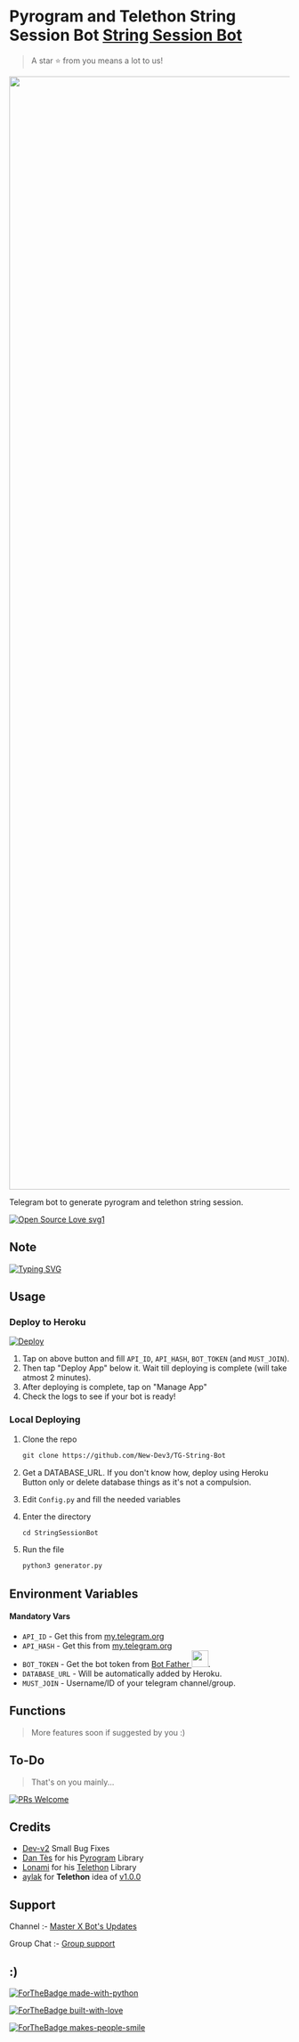 # Pyrogram and Telethon String Session Bot [String Session Bot](https://t.me/TheStringSessionBot)

> A star ⭐ from you means a lot to us!

<p align="center"><a href="https://github.com/New-Dev3"><img src="https://telegra.ph/file/7ec22c82f580a334dd13e.jpg" width="2000"></a></p>

Telegram bot to generate pyrogram and telethon string session.

[![Open Source Love svg1](https://badges.frapsoft.com/os/v1/open-source.svg?v=103)](https://github.com/ellerbrock/open-source-badges/)

## Note
[![Typing SVG](https://readme-typing-svg.herokuapp.com?color=%2336BCF7&lines=This+is+Very+UseFull+Bot+;Generate+Your+String+Session;From+This+Bot;You+Can+See+Your+String+From+Your+;Telegram+Saved+Messages;Don't+Share+This+String+Session;To+Anyone;Another+Bytes+Account+Will+Be+Ban+;Happy+Deploying+%F0%9F%92%96)](https://git.io/typing-svg)

## Usage

### Deploy to Heroku

[![Deploy](https://www.herokucdn.com/deploy/button.svg)](https://heroku.com/deploy?template=https://github.com/New-Dev3/TG-String-Bot)

1. Tap on above button and fill `API_ID`, `API_HASH`, `BOT_TOKEN` (and `MUST_JOIN`).
2. Then tap "Deploy App" below it. Wait till deploying is complete (will take atmost 2 minutes).
3. After deploying is complete, tap on "Manage App"
4. Check the logs to see if your bot is ready!

### Local Deploying

1. Clone the repo
   ```markdown
   git clone https://github.com/New-Dev3/TG-String-Bot
   ```
2. Get a DATABASE_URL. If you don't know how, deploy using Heroku Button only or delete database things as it's not a compulsion.
   
3. Edit `Config.py` and fill the needed variables

4. Enter the directory
   ```markdown
   cd StringSessionBot
   ```
5. Run the file
   ```markdown
   python3 generator.py
   ```

## Environment Variables

#### Mandatory Vars

- `API_ID` - Get this from [my.telegram.org](https://my.telegram.org/auth)
- `API_HASH` - Get this from [my.telegram.org](https://my.telegram.org/auth)
- `BOT_TOKEN` - Get the bot token from [Bot Father <img src="https://telegra.ph/file/8d80c13110506bf1cb58e.jpg" width="30" height="30">](https://telegram.dog/BotFather).
- `DATABASE_URL` - Will be automatically added by Heroku.
- `MUST_JOIN` - Username/ID of your telegram channel/group.

## Functions

> More features soon if suggested by you :)

## To-Do

> That's on you mainly...

[![PRs Welcome](https://img.shields.io/badge/PRs-welcome-brightgreen.svg?style=flat-square)](http://makeapullrequest.com)

## Credits

- [Dev-v2](https://github.com/New-Dev3) Small Bug Fixes
- [Dan Tès](https://github.com/delivrance) for his [Pyrogram](https://docs.pyrogram.org) Library
- [Lonami](https://github.com/Lonami) for his [Telethon](https://docs.telethon.dev) Library 
- [aylak](https://t.me/ayIak) for **Telethon** idea of [v1.0.0](https://github.com/StarkBotsIndustries/StringSessionBot/commit/48e06bb6d9ed156797ef4bc0dab88820fef948f3)

## Support

Channel :- [Master X Bot's Updates](https://t.me/MXBotZ_INFINITY)

Group Chat :- [Group support](https://t.me/The_Great_Friends)

## :)

[![ForTheBadge made-with-python](http://ForTheBadge.com/images/badges/made-with-python.svg)](https://www.python.org/)

[![ForTheBadge built-with-love](http://ForTheBadge.com/images/badges/built-with-love.svg)](https://github.com/New-Dev3)

[![ForTheBadge makes-people-smile](http://ForTheBadge.com/images/badges/makes-people-smile.svg)](https://github.com/New-Dev3)

